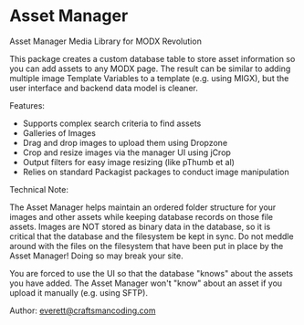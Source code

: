 Asset Manager
=============

Asset Manager Media Library for MODX Revolution

This package creates a custom database table to store asset information so you can add assets to any 
MODX page.  The result can be similar to adding multiple image Template Variables to a template (e.g.
using MIGX), but the user interface and backend data model is cleaner.


Features:

- Supports complex search criteria to find assets 
- Galleries of Images
- Drag and drop images to upload them using Dropzone
- Crop and resize images via the manager UI using jCrop
- Output filters for easy image resizing (like pThumb et al)
- Relies on standard Packagist packages to conduct image manipulation


Technical Note:

The Asset Manager helps maintain an ordered folder structure for your images and other assets while 
keeping database records on those file assets.  Images are NOT stored as binary data in the database,
so it is critical that the database and the filesystem be kept in sync.  Do not meddle around with the
files on the filesystem that have been put in place by the Asset Manager!  Doing so may break your site.

You are forced to use the UI so that the database "knows" about the assets you have added. The Asset
Manager won't "know" about an asset if you upload it manually (e.g. using SFTP).


Author: everett@craftsmancoding.com